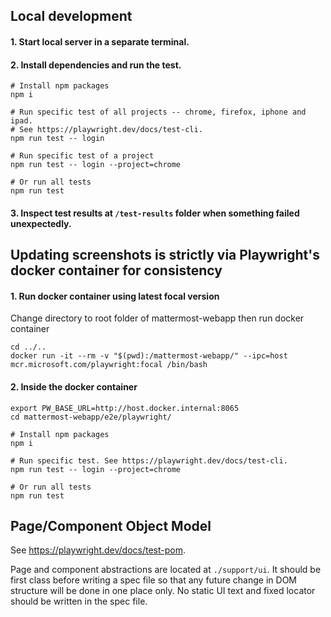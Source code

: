 ## Local development

#### 1. Start local server in a separate terminal.

#### 2. Install dependencies and run the test.

```
# Install npm packages
npm i

# Run specific test of all projects -- chrome, firefox, iphone and ipad.
# See https://playwright.dev/docs/test-cli.
npm run test -- login

# Run specific test of a project
npm run test -- login --project=chrome

# Or run all tests
npm run test
```

#### 3. Inspect test results at `/test-results` folder when something failed unexpectedly.

## Updating screenshots is strictly via Playwright's docker container for consistency

#### 1. Run docker container using latest focal version

Change directory to root folder of mattermost-webapp then run docker container

```
cd ../..
docker run -it --rm -v "$(pwd):/mattermost-webapp/" --ipc=host mcr.microsoft.com/playwright:focal /bin/bash
```

#### 2. Inside the docker container

```
export PW_BASE_URL=http://host.docker.internal:8065
cd mattermost-webapp/e2e/playwright/

# Install npm packages
npm i

# Run specific test. See https://playwright.dev/docs/test-cli.
npm run test -- login --project=chrome

# Or run all tests
npm run test
```

## Page/Component Object Model

See https://playwright.dev/docs/test-pom.

Page and component abstractions are located at `./support/ui`. It should be first class before writing a spec file so that any future change in DOM structure will be done in one place only. No static UI text and fixed locator should be written in the spec file.

